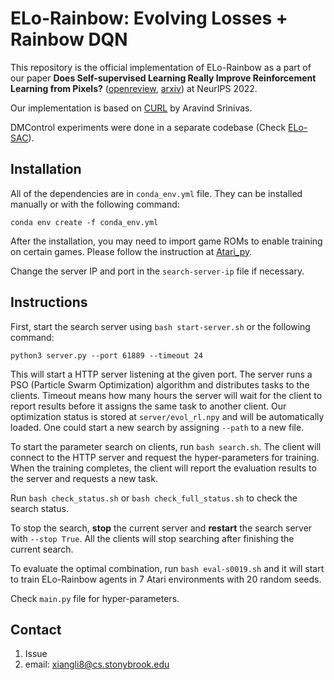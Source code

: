 # ELo-Rainbow: Evolving Losses + Rainbow DQN

This repository is the official implementation of ELo-Rainbow as a part of our paper **Does Self-supervised Learning Really Improve Reinforcement Learning from Pixels?** ([openreview](https://openreview.net/forum?id=fVslVNBfjd8), [arxiv](https://arxiv.org/abs/2206.05266)) at NeurIPS 2022.

Our implementation is based on [CURL](https://github.com/aravindsrinivas/curl_rainbow) by Aravind Srinivas.

DMControl experiments were done in a separate codebase (Check [ELo-SAC](https://github.com/LostXine/elo-sac)). 


## Installation 

All of the dependencies are in `conda_env.yml` file. They can be installed manually or with the following command:

```
conda env create -f conda_env.yml
```

After the installation, you may need to import game ROMs to enable training on certain games. Please follow the instruction at [Atari_py](https://github.com/openai/atari-py).

Change the server IP and port in the `search-server-ip` file if necessary.

## Instructions

First, start the search server using `bash start-server.sh` or the following command:

```
python3 server.py --port 61889 --timeout 24
```

This will start a HTTP server listening at the given port. 
The server runs a PSO (Particle Swarm Optimization) algorithm and distributes tasks to the clients.
Timeout means how many hours the server will wait for the client to report results before it assigns the same task to another client.
Our optimization status is stored at `server/evol_rl.npy` and will be automatically loaded.
One could start a new search by assigning `--path` to a new file.

To start the parameter search on clients, run `bash search.sh`. 
The client will connect to the HTTP server and request the hyper-parameters for training.
When the training completes, the client will report the evaluation results to the server and requests a new task.

Run `bash check_status.sh` or `bash check_full_status.sh` to check the search status.

To stop the search, **stop** the current server and **restart** the search server with `--stop True`. All the clients will stop searching after finishing the current search.

To evaluate the optimal combination, run `bash eval-s0019.sh` and it will start to train ELo-Rainbow agents in 7 Atari environments with 20 random seeds.

Check `main.py` file for hyper-parameters.


## Contact

1. Issue
2. email: xiangli8@cs.stonybrook.edu
